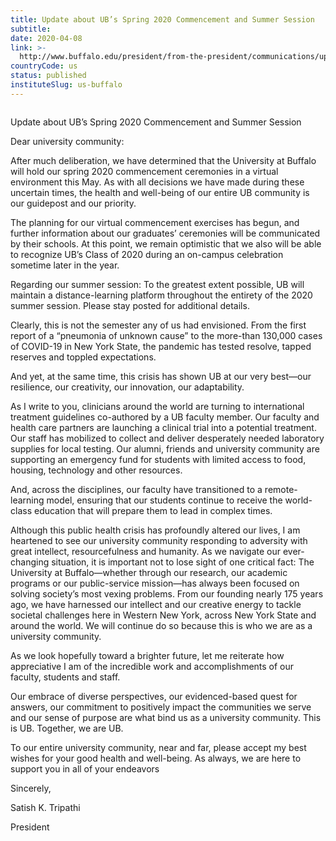 ```yaml
---
title: Update about UB’s Spring 2020 Commencement and Summer Session
subtitle: 
date: 2020-04-08
link: >-
  http://www.buffalo.edu/president/from-the-president/communications/update-about-ub-s-spring-2020-commencement-and-summer-session.html
countryCode: us
status: published
instituteSlug: us-buffalo
---
```

![]()

Update about UB’s Spring 2020 Commencement and Summer Session

Dear university community:

After much deliberation, we have determined that the University at Buffalo will hold our spring 2020 commencement ceremonies in a virtual environment this May. As with all decisions we have made during these uncertain times, the health and well-being of our entire UB community is our guidepost and our priority.

The planning for our virtual commencement exercises has begun, and further information about our graduates’ ceremonies will be communicated by their schools. At this point, we remain optimistic that we also will be able to recognize UB’s Class of 2020 during an on-campus celebration sometime later in the year.

Regarding our summer session: To the greatest extent possible, UB will maintain a distance-learning platform throughout the entirety of the 2020 summer session. Please stay posted for additional details.

Clearly, this is not the semester any of us had envisioned. From the first report of a “pneumonia of unknown cause” to the more-than 130,000 cases of COVID-19 in New York State, the pandemic has tested resolve, tapped reserves and toppled expectations.

And yet, at the same time, this crisis has shown UB at our very best—our resilience, our creativity, our innovation, our adaptability.

As I write to you, clinicians around the world are turning to international treatment guidelines co-authored by a UB faculty member. Our faculty and health care partners are launching a clinical trial into a potential treatment. Our staff has mobilized to collect and deliver desperately needed laboratory supplies for local testing. Our alumni, friends and university community are supporting an emergency fund for students with limited access to food, housing, technology and other resources.

And, across the disciplines, our faculty have transitioned to a remote-learning model, ensuring that our students continue to receive the world-class education that will prepare them to lead in complex times.

Although this public health crisis has profoundly altered our lives, I am heartened to see our university community responding to adversity with great intellect, resourcefulness and humanity. As we navigate our ever-changing situation, it is important not to lose sight of one critical fact: The University at Buffalo—whether through our research, our academic programs or our public-service mission—has always been focused on solving society’s most vexing problems. From our founding nearly 175 years ago, we have harnessed our intellect and our creative energy to tackle societal challenges here in Western New York, across New York State and around the world. We will continue do so because this is who we are as a university community.

As we look hopefully toward a brighter future, let me reiterate how appreciative I am of the incredible work and accomplishments of our faculty, students and staff.

Our embrace of diverse perspectives, our evidenced-based quest for answers, our commitment to positively impact the communities we serve and our sense of purpose are what bind us as a university community. This is UB. Together, we are UB.

To our entire university community, near and far, please accept my best wishes for your good health and well-being. As always, we are here to support you in all of your endeavors

Sincerely,

Satish K. Tripathi

President